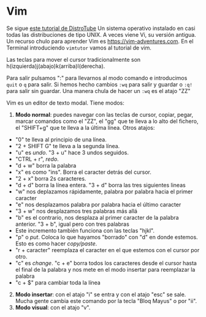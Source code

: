 # Vim	
Se sigue [este tutorial de DistroTube](https://www.youtube.com/watch?v=ER5JYFKkYDg&ab_channel=DistroTube)
Un sistema operativo instalado en casi todas las distribuciones de tipo UNIX. A veces viene Vi, su versión antigua.
Un recurso chulo para aprender Vim es https://vim-adventures.com.
En el Terminal introduciendo `vimtutor` vamos al tutorial de vim.

Las teclas para mover el cursor tradicionalmente son h(izquierda)j(abajo)k(arriba)l(derecha).

Para salir pulsamos ":" para llevarnos al modo comando e introducimos `quit` o `q` para salir. Si hemos hecho cambios `:wq` para salir y guardar o `:q!` para salir sin guardar. Una manera chula de hacer un `:wq` es el atajo "ZZ"

Vim es un editor de texto modal. Tiene modos:

1. **Modo normal**: puedes navegar con las teclas de cursor, copiar, pegar, marcar comandos como el "ZZ", el "gg" que te lleva a lo alto del fichero, el "SHIFT+g" que te lleva a la última línea. Otros atajos:

- "0" te lleva al principio de una línea.
- "2 + SHIFT G" te lleva a la segunda línea.
- "u" es _undo_. "3 + u" hace 3 undos seguidos.
- "CTRL + r", _redo_.
- "d + w" borra la palabra
- "x" es como "ins". Borra el caracter detrás del cursor.
- "2 + x" borra 2s caracteres.
- "d + d" borra la línea entera. "3 + d" borra las tres siguientes lineas
- "w" nos deplazamos rápidamente, palabra por palabra hacia el primer caracter
- "e" nos desplazamos palabra por palabra hacia el último caracter
- "3 + w" nos desplazamos tres palabras más allá
- "b" es el contrario, nos desplaza al primer caracter de la palabra anterior. "3 + b", igual pero con tres palabras
- Este incremento también funciona con las teclas "hjkl".
- "p" o _put_. Coloca lo que hayamos "borrado" con "d" en donde estemos. Esto es como hacer _copy/paste_.
- "r + caracter" reemplaza el caracter en el que estemos con el cursor por otro.
- "c" es _change_. "c + e" borra todos los caracteres desde el cursor hasta el final de la palabra y nos mete en el modo insertar para reemplazar la palabra
- "c + $" para cambiar toda la línea

2. **Modo insertar**: con el atajo "i" se entra y con el atajo "esc" se sale. Mucha gente cambia este comando por la tecla "Bloq Mayus" o por "ii".
3. **Modo visual**: con el atajo "v".

